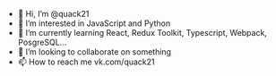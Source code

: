 - 👋 Hi, I’m @quack21
- 👀 I’m interested in JavaScript and Python
- 🌱 I’m currently learning React, Redux Toolkit, Typescript, Webpack, PosgreSQL...
- 💞️ I’m looking to collaborate on something
- 📫 How to reach me vk.com/quack21

<!---
quack21/quack21 is a ✨ special ✨ repository because its `README.md` (this file) appears on your GitHub profile.
You can click the Preview link to take a look at your changes.
--->
